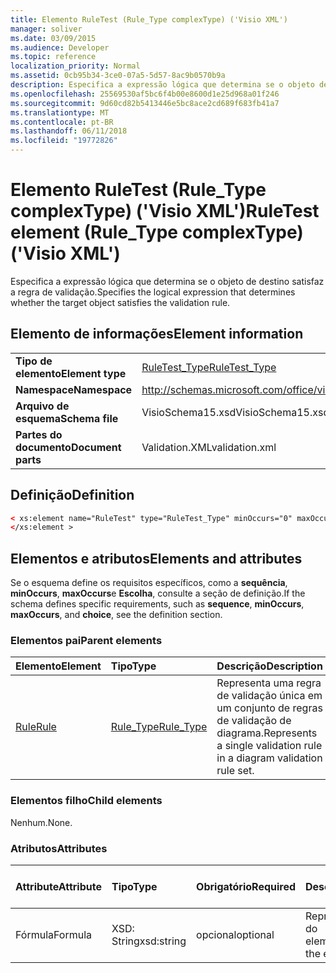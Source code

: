 ```yaml
---
title: Elemento RuleTest (Rule_Type complexType) ('Visio XML')
manager: soliver
ms.date: 03/09/2015
ms.audience: Developer
ms.topic: reference
localization_priority: Normal
ms.assetid: 0cb95b34-3ce0-07a5-5d57-8ac9b0570b9a
description: Especifica a expressão lógica que determina se o objeto de destino satisfaz a regra de validação.
ms.openlocfilehash: 25569530af5bc6f4b00e8600d1e25d968a01f246
ms.sourcegitcommit: 9d60cd82b5413446e5bc8ace2cd689f683fb41a7
ms.translationtype: MT
ms.contentlocale: pt-BR
ms.lasthandoff: 06/11/2018
ms.locfileid: "19772826"
---
```

# <a name="ruletest-element-ruletype-complextype-visio-xml"></a><span data-ttu-id="8fe65-103">Elemento RuleTest (Rule_Type complexType) ('Visio XML')</span><span class="sxs-lookup"><span data-stu-id="8fe65-103">RuleTest element (Rule_Type complexType) ('Visio XML')</span></span>

<span data-ttu-id="8fe65-104">Especifica a expressão lógica que determina se o objeto de destino satisfaz a regra de validação.</span><span class="sxs-lookup"><span data-stu-id="8fe65-104">Specifies the logical expression that determines whether the target object satisfies the validation rule.</span></span>
  
## <a name="element-information"></a><span data-ttu-id="8fe65-105">Elemento de informações</span><span class="sxs-lookup"><span data-stu-id="8fe65-105">Element information</span></span>

|||
|:-----|:-----|
|<span data-ttu-id="8fe65-106">**Tipo de elemento**</span><span class="sxs-lookup"><span data-stu-id="8fe65-106">**Element type**</span></span> <br/> |[<span data-ttu-id="8fe65-107">RuleTest_Type</span><span class="sxs-lookup"><span data-stu-id="8fe65-107">RuleTest_Type</span></span>](ruletest_type-complextypevisio-xml.md) <br/> |
|<span data-ttu-id="8fe65-108">**Namespace**</span><span class="sxs-lookup"><span data-stu-id="8fe65-108">**Namespace**</span></span> <br/> |http://schemas.microsoft.com/office/visio/2012/main  <br/> |
|<span data-ttu-id="8fe65-109">**Arquivo de esquema**</span><span class="sxs-lookup"><span data-stu-id="8fe65-109">**Schema file**</span></span> <br/> |<span data-ttu-id="8fe65-110">VisioSchema15.xsd</span><span class="sxs-lookup"><span data-stu-id="8fe65-110">VisioSchema15.xsd</span></span>  <br/> |
|<span data-ttu-id="8fe65-111">**Partes do documento**</span><span class="sxs-lookup"><span data-stu-id="8fe65-111">**Document parts**</span></span> <br/> |<span data-ttu-id="8fe65-112">Validation.XML</span><span class="sxs-lookup"><span data-stu-id="8fe65-112">validation.xml</span></span>  <br/> |
   
## <a name="definition"></a><span data-ttu-id="8fe65-113">Definição</span><span class="sxs-lookup"><span data-stu-id="8fe65-113">Definition</span></span>

```XML
< xs:element name="RuleTest" type="RuleTest_Type" minOccurs="0" maxOccurs="1" >
</xs:element >
```

## <a name="elements-and-attributes"></a><span data-ttu-id="8fe65-114">Elementos e atributos</span><span class="sxs-lookup"><span data-stu-id="8fe65-114">Elements and attributes</span></span>

<span data-ttu-id="8fe65-115">Se o esquema define os requisitos específicos, como a **sequência**, **minOccurs**, **maxOccurs**e **Escolha**, consulte a seção de definição.</span><span class="sxs-lookup"><span data-stu-id="8fe65-115">If the schema defines specific requirements, such as **sequence**, **minOccurs**, **maxOccurs**, and **choice**, see the definition section.</span></span> 
  
### <a name="parent-elements"></a><span data-ttu-id="8fe65-116">Elementos pai</span><span class="sxs-lookup"><span data-stu-id="8fe65-116">Parent elements</span></span>

|<span data-ttu-id="8fe65-117">**Elemento**</span><span class="sxs-lookup"><span data-stu-id="8fe65-117">**Element**</span></span>|<span data-ttu-id="8fe65-118">**Tipo**</span><span class="sxs-lookup"><span data-stu-id="8fe65-118">**Type**</span></span>|<span data-ttu-id="8fe65-119">**Descrição**</span><span class="sxs-lookup"><span data-stu-id="8fe65-119">**Description**</span></span>|
|:-----|:-----|:-----|
|[<span data-ttu-id="8fe65-120">Rule</span><span class="sxs-lookup"><span data-stu-id="8fe65-120">Rule</span></span>](rule-element-ruleset_type-complextypevisio-xml.md) <br/> |[<span data-ttu-id="8fe65-121">Rule_Type</span><span class="sxs-lookup"><span data-stu-id="8fe65-121">Rule_Type</span></span>](rule_type-complextypevisio-xml.md) <br/> |<span data-ttu-id="8fe65-122">Representa uma regra de validação única em um conjunto de regras de validação de diagrama.</span><span class="sxs-lookup"><span data-stu-id="8fe65-122">Represents a single validation rule in a diagram validation rule set.</span></span>  <br/> |
   
### <a name="child-elements"></a><span data-ttu-id="8fe65-123">Elementos filho</span><span class="sxs-lookup"><span data-stu-id="8fe65-123">Child elements</span></span>

<span data-ttu-id="8fe65-124">Nenhum.</span><span class="sxs-lookup"><span data-stu-id="8fe65-124">None.</span></span>
  
### <a name="attributes"></a><span data-ttu-id="8fe65-125">Atributos</span><span class="sxs-lookup"><span data-stu-id="8fe65-125">Attributes</span></span>

|<span data-ttu-id="8fe65-126">**Attribute**</span><span class="sxs-lookup"><span data-stu-id="8fe65-126">**Attribute**</span></span>|<span data-ttu-id="8fe65-127">**Tipo**</span><span class="sxs-lookup"><span data-stu-id="8fe65-127">**Type**</span></span>|<span data-ttu-id="8fe65-128">**Obrigatório**</span><span class="sxs-lookup"><span data-stu-id="8fe65-128">**Required**</span></span>|<span data-ttu-id="8fe65-129">**Descrição**</span><span class="sxs-lookup"><span data-stu-id="8fe65-129">**Description**</span></span>|<span data-ttu-id="8fe65-130">**Valores possíveis**</span><span class="sxs-lookup"><span data-stu-id="8fe65-130">**Possible values**</span></span>|
|:-----|:-----|:-----|:-----|:-----|
|<span data-ttu-id="8fe65-131">Fórmula</span><span class="sxs-lookup"><span data-stu-id="8fe65-131">Formula</span></span>  <br/> |<span data-ttu-id="8fe65-132">XSD: String</span><span class="sxs-lookup"><span data-stu-id="8fe65-132">xsd:string</span></span>  <br/> |<span data-ttu-id="8fe65-133">opcional</span><span class="sxs-lookup"><span data-stu-id="8fe65-133">optional</span></span>  <br/> |<span data-ttu-id="8fe65-134">Representa a fórmula do elemento.</span><span class="sxs-lookup"><span data-stu-id="8fe65-134">Represents the element's formula.</span></span>  <br/> |<span data-ttu-id="8fe65-135">Valores da xsd: String.</span><span class="sxs-lookup"><span data-stu-id="8fe65-135">Values of the xsd:string.</span></span>  <br/> |
   

